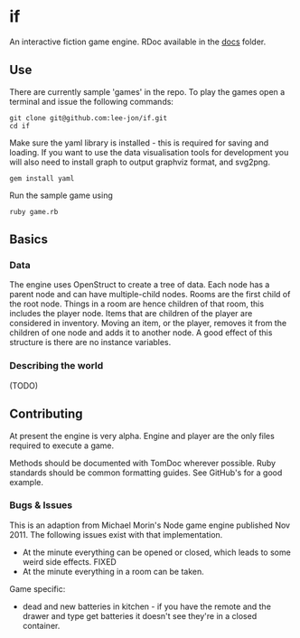 if
==

An interactive fiction game engine. RDoc available in the [docs](./docs) folder.

## Use
There are currently sample 'games' in the repo. To play the games open a terminal and issue the following commands:

    git clone git@github.com:lee-jon/if.git
    cd if

Make sure the yaml library is installed - this is required for saving and loading. If you want to use the data visualisation tools for development you will also need to install graph to output graphviz format, and svg2png.

    gem install yaml

Run the sample game using

    ruby game.rb


## Basics
### Data
The engine uses OpenStruct to create a tree of data. Each node has a parent node and can have multiple-child nodes. Rooms are the first child of the root node. Things in a room are hence children of that room, this includes the player node. Items that are children of the player are considered in inventory. Moving an item, or the player, removes it from the children of one node and adds it to another node. A good effect of this structure is there are no instance variables.

### Describing the world
(TODO)

## Contributing
At present the engine is very alpha. Engine and player are the only files required to execute a game.

Methods should be documented with TomDoc wherever possible. Ruby standards should be common formatting guides. See GitHub's for a good example.

### Bugs & Issues
This is an adaption from Michael Morin's Node game engine published Nov 2011. The following issues exist with that implementation.
* At the minute everything can be opened or closed, which leads to some weird side effects. FIXED
* At the minute everything in a room can be taken.

Game specific:
* dead and new batteries in kitchen - if you have the remote and the drawer and type get batteries it doesn't see they're in a closed container.
